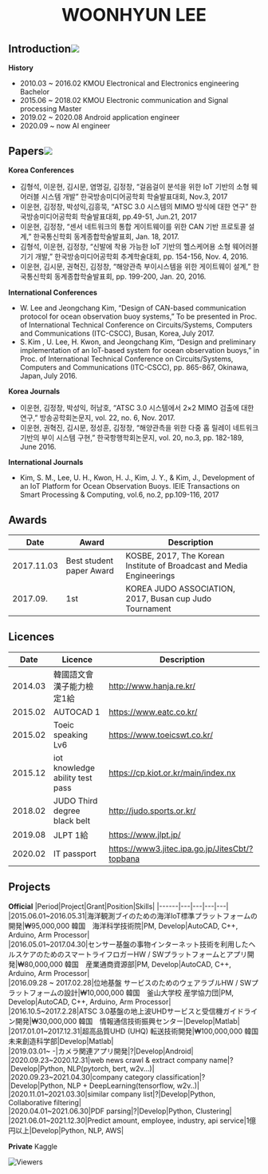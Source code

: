 <h1 align="center" style="display: block; font-size: 2.5em; font-weight: bold; margin-block-start: 1em; margin-block-end: 1em;">
<strong>WOONHYUN LEE</strong>
</h1>

<!-- markdownlint-disable -->

## Introduction[![](./docs/img/pin.svg)](#introduction)

**History**   
* 2010.03 ~ 2016.02 KMOU Electronical and Electronics engineering Bachelor  
* 2015.06 ~ 2018.02 KMOU Electronic communication and Signal processing Master  
* 2019.02 ~ 2020.08 Android application engineer  
* 2020.09 ~ now AI engineer  

## Papers[![](./docs/img/pin.svg)](#motivation)

**Korea Conferences**
* 김형석, 이운현, 김시문, 염명길, 김정창, “걸음걸이 분석을 위한 IoT 기반의 소형 웨어러블 시스템 개발” 한국방송미디어공학회 학술발표대회, Nov.3, 2017 
* 이운현, 김정창, 박성익,김흥묵, “ATSC 3.0 시스템의 MIMO 방식에 대한 연구” 한국방송미디어공학회 학술발표대회, pp.49-51, Jun.21, 2017 
* 이운현, 김정창, “센서 네트워크의 통합 게이트웨이를 위한 CAN 기반 프로토콜 설계,” 한국통신학회 동계종합학술발표회, Jan. 18, 2017. 
* 김형석, 이운현, 김정창, “신발에 착용 가능한 IoT 기반의 헬스케어용 소형 웨어러블 기기 개발,” 한국방송미디어공학회 추계학술대회, pp. 154-156, Nov. 4, 2016. 
* 이운현, 김시문, 권혁진, 김정창, “해양관측 부이시스템을 위한 게이트웨이 설계,” 한국통신학회 동계종합학술발표회, pp. 199-200, Jan. 20, 2016.

**International Conferences**
* W. Lee and Jeongchang Kim, “Design of CAN-based communication protocol for ocean observation buoy systems,” To be presented in Proc. of International Technical Conference on Circuits/Systems, Computers and Communications (ITC-CSCC), Busan, Korea, July 2017. 
* S. Kim , U. Lee, H. Kwon, and Jeongchang Kim, “Design and preliminary implementation of an IoT-based system for ocean observation buoys,” in Proc. of International Technical Conference on Circuits/Systems, Computers and Communications (ITC-CSCC), pp. 865-867, Okinawa, Japan, July 2016.

**Korea Journals**
* 이운현, 김정창, 박성익, 허남호, “ATSC 3.0 시스템에서 2×2 MIMO 검출에 대한 연구,” 방송공학회논문지, vol. 22, no. 6, Nov. 2017.
* 이운현, 권혁진, 김시문, 정성훈, 김정창, “해양관측을 위한 다중 홉 릴레이 네트워크 기반의 부이 시스템 구현,” 한국항행학회논문지, vol. 20, no.3, pp. 182-189, June 2016.

**International Journals**
* Kim, S. M., Lee, U. H., Kwon, H. J., Kim, J. Y., & Kim, J., Development of an IoT Platform for Ocean Observation Buoys. IEIE Transactions on Smart Processing & Computing, vol.6, no.2, pp.109-116, 2017


## Awards
|Date|Award|Description|
|------|---|---|
|2017.11.03|Best student paper Award |KOSBE, 2017, The Korean Institute of Broadcast and Media Engineerings |
|2017.09.|1st |KOREA JUDO ASSOCIATION, 2017, Busan cup Judo Tournament|


## Licences
|Date|Licence|Description|
|------|---|---|
|2014.03|韓國語文會漢子能力檢定1給|http://www.hanja.re.kr/|
|2015.02|AUTOCAD 1|https://www.eatc.co.kr/|
|2015.02|Toeic speaking Lv6|https://www.toeicswt.co.kr/|
|2015.12|iot knowledge ability test pass|https://cp.kiot.or.kr/main/index.nx|
|2018.02|JUDO Third degree black belt|http://judo.sports.or.kr/|
|2019.08|JLPT 1給|https://www.jlpt.jp/|
|2020.02|IT passport|https://www3.jitec.ipa.go.jp/JitesCbt/?topbana|

## Projects
**Official**
|Period|Project|Grant|Position|Skills|
|------|---|---|---|---|
|2015.06.01~2016.05.31|海洋観測ブイのための海洋IoT標準プラットフォームの開発|₩95,000,000 韓国　海洋科学技術院|PM, Develop|AutoCAD, C++, Arduino, Arm Processor|  
|2016.05.01~2017.04.30|センサー基盤の事物インターネット技術を利用したヘルスケアのためのスマートライフロガーHW / SWプラットフォームとアプリ開発|₩80,000,000 韓国　産業通商資源部|PM, Develop|AutoCAD, C++, Arduino, Arm Processor|  
|2016.09.28 ~ 2017.02.28|位地基盤 サービスのためのウェアラブルHW / SWプラットフォームの設計|₩10,000,000 韓国　釜山大学校 産学協力団|PM, Develop|AutoCAD, C++, Arduino, Arm Processor|  
|2016.10.5~2017.2.28|ATSC 3.0基盤の地上波UHDサービスと受信機ガイドライン開発|₩30,000,000 韓国　情報通信技術振興センター|Develop|Matlab|  
|2017.01.01~2017.12.31|超高品質UHD (UHQ) 転送技術開発|₩100,000,000 韓国　未来創造科学部|Develop|Matlab|  
|2019.03.01~ -|カメラ関連アプリ開発|?|Develop|Android|  
|2020.09.23~2020.12.31|web news crawl & extract company name|?|Develop|Python, NLP(pytorch, bert, w2v...)|  
|2020.09.23~2021.04.30|company category classification|?|Develop|Python, NLP + DeepLearning(tensorflow, w2v..)|
|2020.11.01~2021.03.30|similar company list|?|Develop|Python, Collaborative filtering|    
|2020.04.01~2021.06.30|PDF parsing|?|Develop|Python, Clustering|  
|2021.06.01~2021.12.30|Predict amount, employee, industry, api service|1億円以上|Develop|Python, NLP, AWS|  

**Private**
Kaggle

![Viewers](https://gpvc.arturio.dev/aregtech)

<!-- markdownlint-enable -->
